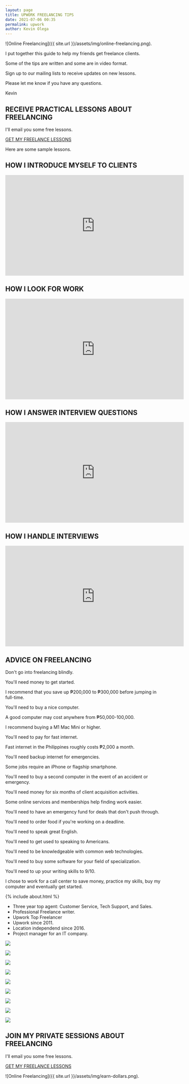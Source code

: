 ```yaml
--- 
layout: page
title: UPWORK FREELANCING TIPS
date: 2021-07-06 00:35
permalink: upwork 
author: Kevin Olega 
--- 
```

![Online Freelancing]({{ site.url }}/assets/img/online-freelancing.png).

I put together this guide to help my friends get freelance clients.

Some of the tips are written and some are in video format.

Sign up to our mailing lists to receive updates on new lessons.

Please let me know if you have any questions.

Kevin

<h2>RECEIVE PRACTICAL LESSONS ABOUT FREELANCING</h2>

I'll email you some free lessons.

<p><a href="https://sendfox.com/lp/3lw8ql" class="button focus">GET MY FREELANCE LESSONS</a></p>


Here are some sample lessons.

## HOW I INTRODUCE MYSELF TO CLIENTS

<iframe width="560" height="315" src="https://www.youtube.com/embed/AzK7M1Y_O9w" title="YouTube video player" frameborder="0" allow="accelerometer; autoplay; clipboard-write; encrypted-media; gyroscope; picture-in-picture" allowfullscreen></iframe>

## HOW I LOOK FOR WORK

<iframe width="560" height="315" src="https://www.youtube.com/embed/rZWm8hfsXog" title="YouTube video player" frameborder="0" allow="accelerometer; autoplay; clipboard-write; encrypted-media; gyroscope; picture-in-picture" allowfullscreen></iframe>

## HOW I ANSWER INTERVIEW QUESTIONS

<iframe width="560" height="315" src="https://www.youtube.com/embed/q0b1LcvqMFI" title="YouTube video player" frameborder="0" allow="accelerometer; autoplay; clipboard-write; encrypted-media; gyroscope; picture-in-picture" allowfullscreen></iframe>

## HOW I HANDLE INTERVIEWS

<iframe width="560" height="315" src="https://www.youtube.com/embed/RZpVoztDe84" title="YouTube video player" frameborder="0" allow="accelerometer; autoplay; clipboard-write; encrypted-media; gyroscope; picture-in-picture" allowfullscreen></iframe>

## ADVICE ON FREELANCING

Don't go into freelancing blindly.

You'll need money to get started.

I recommend that you save up ₱200,000 to ₱300,000 before jumping in full-time.

You'll need to buy a nice computer.

A good computer may cost anywhere from ₱50,000-100,000.

I recommend buying a M1 Mac Mini or higher.

You'll need to pay for fast internet.

Fast internet in the Philippines roughly costs ₱2,000 a month.

You'll need backup internet for emergencies.

Some jobs require an iPhone or flagship smartphone.

You'll need to buy a second computer in the event of an accident or emergency.

You'll need money for six months of client acquisition activities.

Some online services and memberships help finding work easier.

You'll need to have an emergency fund for deals that don't push through.

You'll need to order food if you're working on a deadline.

You'll need to speak great English.

You'll need to get used to speaking to Americans.

You'll need to be knowledgeable with common web technologies.

You'll need to buy some software for your field of specialization.

You'll need to up your writing skills to 9/10.

I chose to work for a call center to save money, practice my skills, buy my computer and eventually get started.


{% include about.html %}

- Three year top agent: Customer Service, Tech Support, and Sales.
- Professional Freelance writer.
- Upwork Top Freelancer
- Upwork since 2011.
- Location independend since 2016.
- Project manager for an IT company.


<p><img src="{{ site.url }}/assets/img/VOC Champion.jpg"></p>
<p><img src="{{ site.url }}/assets/img/Me Sharing my Top Agent Award.png"></p>
<p><img src="{{ site.url }}/assets/img/Top Agent Sales.png"></p>
<p><img src="{{ site.url }}/assets/img/Top Agent Sales Board.png"></p>
<p><img src="{{ site.url }}/assets/img/Kevin Upwork Profile.png"></p>
<p><img src="{{ site.url }}/assets/img/Kevin Top Rated Upwork.png"></p>
<p><img src="{{ site.url }}/assets/img/Future Impact.png"></p>
<p><img src="{{ site.url }}/assets/img/Upwork Testimonials.png"></p>
<p><img src="{{ site.url }}/assets/img/Upwork Top Earner.png"></p>



<h2>JOIN MY PRIVATE SESSIONS ABOUT FREELANCING</h2>

I'll email you some free lessons.

<p><a href="https://sendfox.com/lp/3lw8ql" class="button focus">GET MY FREELANCE LESSONS</a></p>

![Online Freelancing]({{ site.url }}/assets/img/earn-dollars.png).
